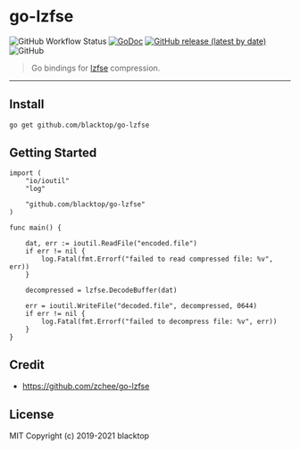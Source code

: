 # go-lzfse

![GitHub Workflow Status](https://img.shields.io/github/workflow/status/blacktop/go-lzfse/Go)
[![GoDoc](https://godoc.org/github.com/blacktop/go-lzfse?status.svg)](https://godoc.org/github.com/blacktop/go-lzfse) [![GitHub release (latest by date)](https://img.shields.io/github/v/release/blacktop/go-lzfse)](https://github.com/blacktop/go-lzfse/releases/latest)
![GitHub](https://img.shields.io/github/license/blacktop/go-lzfse?color=blue)

> Go bindings for [lzfse](https://github.com/lzfse/lzfse) compression.

---

## Install

```bash
go get github.com/blacktop/go-lzfse
```

## Getting Started

```golang
import (
    "io/ioutil"
    "log"

    "github.com/blacktop/go-lzfse"
)

func main() {

    dat, err := ioutil.ReadFile("encoded.file")
    if err != nil {
        log.Fatal(fmt.Errorf("failed to read compressed file: %v", err))
    }

    decompressed = lzfse.DecodeBuffer(dat)

    err = ioutil.WriteFile("decoded.file", decompressed, 0644)
    if err != nil {
        log.Fatal(fmt.Errorf("failed to decompress file: %v", err))
    }
}
```

## Credit

- <https://github.com/zchee/go-lzfse>

## License

MIT Copyright (c) 2019-2021 blacktop
